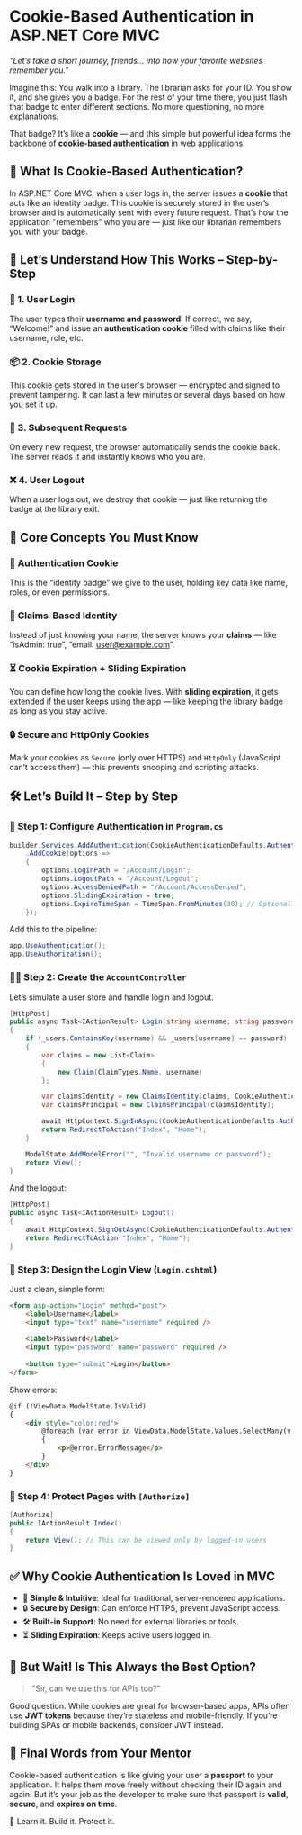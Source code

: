 # Cookie-Based Authentication in ASP.NET Core MVC

*"Let’s take a short journey, friends… into how your favorite websites remember you."*

Imagine this: You walk into a library. The librarian asks for your ID. You show it, and she gives you a badge. For the rest of your time there, you just flash that badge to enter different sections. No more questioning, no more explanations.

That badge? It’s like a **cookie** — and this simple but powerful idea forms the backbone of **cookie-based authentication** in web applications.


## 🍪 What Is Cookie-Based Authentication?

In ASP.NET Core MVC, when a user logs in, the server issues a **cookie** that acts like an identity badge. This cookie is securely stored in the user’s browser and is automatically sent with every future request. That’s how the application "remembers" who you are — just like our librarian remembers you with your badge.


## 🧭 Let’s Understand How This Works – Step-by-Step

### 🧍 1. **User Login**

The user types their **username and password**. If correct, we say, “Welcome!” and issue an **authentication cookie** filled with claims like their username, role, etc.

### 📦 2. **Cookie Storage**

This cookie gets stored in the user's browser — encrypted and signed to prevent tampering. It can last a few minutes or several days based on how you set it up.

### 🔁 3. **Subsequent Requests**

On every new request, the browser automatically sends the cookie back. The server reads it and instantly knows who you are.

### ❌ 4. **User Logout**

When a user logs out, we destroy that cookie — just like returning the badge at the library exit.

## 🧩 Core Concepts You Must Know

### 🔐 **Authentication Cookie**

This is the “identity badge” we give to the user, holding key data like name, roles, or even permissions.

### 📜 **Claims-Based Identity**

Instead of just knowing your name, the server knows your **claims** — like “isAdmin: true”, “email: [user@example.com](mailto:user@example.com)”.

### ⏳ **Cookie Expiration + Sliding Expiration**

You can define how long the cookie lives. With **sliding expiration**, it gets extended if the user keeps using the app — like keeping the library badge as long as you stay active.

### 🔒 **Secure and HttpOnly Cookies**

Mark your cookies as `Secure` (only over HTTPS) and `HttpOnly` (JavaScript can’t access them) — this prevents snooping and scripting attacks.

## 🛠️ Let’s Build It – Step by Step

### 🧪 Step 1: Configure Authentication in `Program.cs`

```csharp
builder.Services.AddAuthentication(CookieAuthenticationDefaults.AuthenticationScheme)
    .AddCookie(options =>
    {
        options.LoginPath = "/Account/Login";
        options.LogoutPath = "/Account/Logout";
        options.AccessDeniedPath = "/Account/AccessDenied";
        options.SlidingExpiration = true;
        options.ExpireTimeSpan = TimeSpan.FromMinutes(30); // Optional
    });
```

Add this to the pipeline:

```csharp
app.UseAuthentication();
app.UseAuthorization();
```

### 🧑‍💻 Step 2: Create the `AccountController`

Let’s simulate a user store and handle login and logout.

```csharp
[HttpPost]
public async Task<IActionResult> Login(string username, string password)
{
    if (_users.ContainsKey(username) && _users[username] == password)
    {
        var claims = new List<Claim>
        {
            new Claim(ClaimTypes.Name, username)
        };

        var claimsIdentity = new ClaimsIdentity(claims, CookieAuthenticationDefaults.AuthenticationScheme);
        var claimsPrincipal = new ClaimsPrincipal(claimsIdentity);

        await HttpContext.SignInAsync(CookieAuthenticationDefaults.AuthenticationScheme, claimsPrincipal);
        return RedirectToAction("Index", "Home");
    }

    ModelState.AddModelError("", "Invalid username or password");
    return View();
}
```

And the logout:

```csharp
[HttpPost]
public async Task<IActionResult> Logout()
{
    await HttpContext.SignOutAsync(CookieAuthenticationDefaults.AuthenticationScheme);
    return RedirectToAction("Index", "Home");
}
```

### 🧾 Step 3: Design the Login View (`Login.cshtml`)

Just a clean, simple form:

```html
<form asp-action="Login" method="post">
    <label>Username</label>
    <input type="text" name="username" required />
    
    <label>Password</label>
    <input type="password" name="password" required />
    
    <button type="submit">Login</button>
</form>
```

Show errors:

```html
@if (!ViewData.ModelState.IsValid)
{
    <div style="color:red">
        @foreach (var error in ViewData.ModelState.Values.SelectMany(v => v.Errors))
        {
            <p>@error.ErrorMessage</p>
        }
    </div>
}
```

### 🔐 Step 4: Protect Pages with `[Authorize]`

```csharp
[Authorize]
public IActionResult Index()
{
    return View(); // This can be viewed only by logged-in users
}
```

## ✅ Why Cookie Authentication Is Loved in MVC

* 🧠 **Simple & Intuitive**: Ideal for traditional, server-rendered applications.
* 🔒 **Secure by Design**: Can enforce HTTPS, prevent JavaScript access.
* 🛠️ **Built-in Support**: No need for external libraries or tools.
* ⏳ **Sliding Expiration**: Keeps active users logged in.


## 🚦 But Wait! Is This Always the Best Option?

> "Sir, can we use this for APIs too?"

Good question. While cookies are great for browser-based apps, APIs often use **JWT tokens** because they’re stateless and mobile-friendly. If you’re building SPAs or mobile backends, consider JWT instead.


## 🏁 Final Words from Your Mentor

Cookie-based authentication is like giving your user a **passport** to your application. It helps them move freely without checking their ID again and again. But it’s your job as the developer to make sure that passport is **valid**, **secure**, and **expires on time**.

🎯 Learn it. Build it. Protect it.


